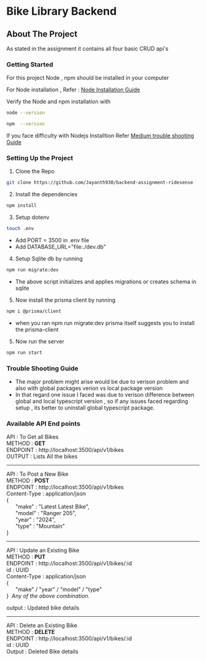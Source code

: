 
# Bike Library Backend

## About The Project
 As stated in the assignment it contains all four basic CRUD api's

### Getting Started

 For this project Node , npm should be installed in your computer
 
 For Node installation , Refer : [Node Installation Guide](https://nodejs.org/en/download/source-code)
 
  Verify the Node and npm installation with 
  ```sh
  node --version
  ```
  ```sh
  npm  --version 
  ```
If you face difficulty with Nodejs Installtion Refer
[Medium trouble shooting Guide](https://medium.com/@asiandigitalhub/troubleshooting-installation-issues-for-node-js-40ef0261e54c)

### Setting Up the Project
1. Clone the Repo
```sh
git clone https://github.com/Jayanth930/backend-assignment-ridesense
```
2. Install the dependencies
```sh
npm install 
```
3. Setup dotenv
```sh
touch .env
```
* Add PORT = 3500 in .env file
* Add DATABASE_URL="file:./dev.db"
4. Setup Sqlite db by running
```sh 
npm run migrate:dev
```
* The above script initializes and applies migrations or  creates schema in sqlite
5. Now install the prisma client by running
```sh
npm i @prisma/client
```
* when you ran npm run migrate:dev prisma itself suggests you to install the prisma-client
5. Now run the server 
```sh
npm run start 
```

### Trouble Shooting Guide
* The major problem might arise would be due to verison problem and also with global packages verion vs local package version
* In that regard one issue I faced was due to verison difference between global and local typescript version , so if any issues faced regarding setup , its better to uninstall global typescript package.

### Available API End points

API : To Get all Bikes  
METHOD : **GET**  
ENDPOINT : http://localhost:3500/api/v1/bikes  
OUTPUT : Lists All the bikes  

---

API : To Post a New Bike    
METHOD : **POST**  
ENDPOINT : http://localhost:3500/api/v1/bikes  
Content-Type : application/json  
{  
    &nbsp; &nbsp; &nbsp; "make" : "Latest Latest Bike",  
    &nbsp; &nbsp; &nbsp; "model" : "Ranger 205",  
    &nbsp; &nbsp; &nbsp; "year" : "2024",  
    &nbsp; &nbsp; &nbsp; "type" : "Mountain"  
}

---

API : Update an Existing Bike  
METHOD : **PUT**  
ENDPOINT : http://localhost:3500/api/v1/bikes/:id  
id : UUID  
Content-Type : application/json  
{  
    &nbsp; &nbsp; &nbsp; "make" / "year" / "model" / "type"     
}&nbsp; *Any of the above combination.*  

output : Updated bike details

---

API : Delete an Existing Bike  
METHOD : **DELETE**  
ENDPOINT : http://localhost:3500/api/v1/bikes/:id  
id : UUID   
Output : Deleted Bike details
